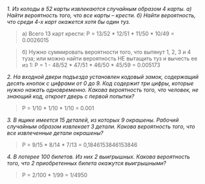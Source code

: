 *1. Из колоды в 52 карты извлекаются случайным образом 4 карты. 
a) Найти вероятность того, что все карты – крести. 
б) Найти вероятность, что среди 4-х карт окажется хотя бы один туз.*

>a) Всего 13 карт крести:
>P = 13/52 * 12/51 * 11/50 * 10/49 = 0.0026015

>б) Нужно суммировать вероятности того, что вытянут 1, 2, 3 и 4 туза; 
>или можно найти вероятность НЕ вытащить туз и вычесть ее из 1:
>P = 1 - 48/52 * 47/51 * 46/50 * 45/59 = 0.005173


*2. На входной двери подъезда установлен кодовый замок, содержащий десять кнопок с цифрами от 0 до 9. 
Код содержит три цифры, которые нужно нажать одновременно. 
Какова вероятность того, что человек, не знающий код, откроет дверь с первой попытки?*

>P = 1/10 * 1/10 * 1/10 = 0.001


*3. В ящике имеется 15 деталей, из которых 9 окрашены. Рабочий случайным образом извлекает 3 детали. 
Какова вероятность того, что все извлеченные детали окрашены?*

>P = 9/15 * 8/14 * 7/13 = 0,1846153846153846


*4. В лотерее 100 билетов. Из них 2 выигрышных. Какова вероятность того, что 2 приобретенных билета окажутся выигрышными?*

>P = 2/100 * 1/99 = 1/4950
